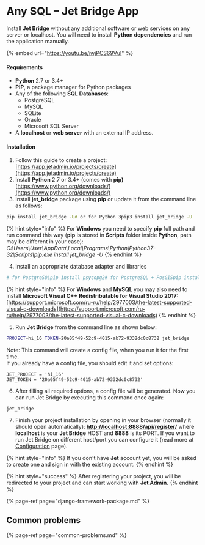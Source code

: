 # Any SQL – Jet Bridge App

Install **Jet Bridge** without any additional software or web services on any server or localhost. You will need to install **Python dependencies** and run the application manually.

{% embed url="https://youtu.be/iwjPCS69VuI" %}

#### Requirements

* **Python** 2.7 or 3.4+
* **PIP,** a package manager for Python packages
* Any of the following **SQL Databases**:
  * PostgreSQL 
  * MySQL 
  * SQLite 
  * Oracle 
  * Microsoft SQL Server 
* A **localhost** or **web server** with an external IP address.

#### Installation

1. Follow this guide to create a project: [https://app.jetadmin.io/projects/create](https://app.jetadmin.io/projects/create)
2. Install **Python** 2.7 or 3.4+ \(comes with **pip\)** [https://www.python.org/downloads/](https://www.python.org/downloads/)
3. Install **jet\_bridge** package using **pip** or update it from the command line as follows:

```bash
pip install jet_bridge -U# or for Python 3pip3 install jet_bridge -U
```

{% hint style="info" %}
For **Windows** you need to specify **pip** full path and run command this way \(**pip** is stored in **Scripts** folder inside **Python**, path may be different in your case\):  
_C:\Users\User\AppData\Local\Programs\Python\Python37-32\Scripts\pip.exe install jet\_bridge -U_
{% endhint %}

4. Install an appropriate database adapter and libraries

```bash
# for PostgreSQLpip install psycopg2# for PostgreSQL + PosGISpip install GeoAlchemy2==0.6.2pip install Shapely==1.6.4# for MySQLpip install mysqlclient# for MSSQLpip install pyodbc
```

{% hint style="info" %}
For **Windows** and **MySQL** you may also need to install **Microsoft Visual C++ Redistributable for Visual Studio 2017:**  
[https://support.microsoft.com/ru-ru/help/2977003/the-latest-supported-visual-c-downloads](https://support.microsoft.com/ru-ru/help/2977003/the-latest-supported-visual-c-downloads)
{% endhint %}

5. Run **Jet Bridge** from the command line as shown below:

```bash
PROJECT=hi_16 TOKEN=20a05f49-52c9-4015-ab72-9332dc0c8732 jet_bridge
```

Note: This command will create a config file, when you run it for the first time.  
If you already have a config file, you should edit it and set options:

```text
JET_PROJECT = 'hi_16'
JET_TOKEN = '20a05f49-52c9-4015-ab72-9332dc0c8732'
```

6. After filling all required options, a config file will be generated. Now you can run Jet Bridge by executing this command once again:

```text
jet_bridge
```

7. Finish your project installation by opening in your browser \(normally it should open automatically\): [**http://localhost:8888/api/register/**](http://localhost:8888/api/register/) where **localhost** is your **Jet Bridge** HOST and **8888** is its PORT. If you want to run Jet Bridge on different host/port you can configure it \(read more at [Configuration](https://docs.jetadmin.io/getting-started/configuration) page\).

{% hint style="info" %}
If you don't have **Jet** account yet, you will be asked to create one and sign in with the existing account.
{% endhint %}

{% hint style="success" %}
After registering your project, you will be redirected to your project and can start working with **Jet Admin.**
{% endhint %}

{% page-ref page="django-framework-package.md" %}

## Common problems

{% page-ref page="common-problems.md" %}

